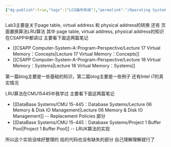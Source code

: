 ```yaml
---
{"dg-publish":true,"tags":["LCU操作系统"],"permalink":"/Operating System/LCU Operating System/Lab3 请求页式存储管理/","dgPassFrontmatter":true,"noteIcon":"","created":"2025-04-27T16:24:57.411+08:00","updated":"2025-04-30T23:11:08.342+08:00"}
---
```


Lab3主要是关于page table, virtual address 和 physical address的转换 还有 页面置换算法LRU算法
其中 page table, virtual address, physical address的知识 在CSAPP中都讲过 主要看下面这两篇笔记
- [[CSAPP Computer-System-A-Program-Perspective/Lecture 17 Virtual Memory：Concepts\|Lecture 17 Virtual Memory：Concepts]]
- [[CSAPP Computer-System-A-Program-Perspective/Lecture 18 Virtual Memory：Systems\|Lecture 18 Virtual Memory：Systems]]

第一篇blog主要是一些基础的知识，第二篇blog主要是一些例子 还有Intel i7的真实情况


LRU算法在CMU15445中我学过 主要看下面这两篇笔记
- [[DataBase Systems/CMU 15-445：Database Systems/Lecture 06 Memory & Disk IO Management\|Lecture 06 Memory & Disk IO Management]] -- Replacement Policies 部分
- [[DataBase Systems/CMU 15-445：Database Systems/Project 1 Buffer Pool\|Project 1 Buffer Pool]]  -- LRUK算法的实现

所以这个实验没啥好整理的 给的代码也没有缺失的部分 自己理解理解就行了
